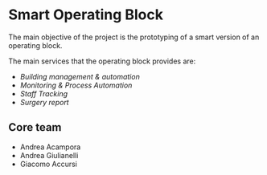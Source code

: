 # Smart Operating Block

The main objective of the project is the prototyping of a smart version of an operating block.

The main services that the operating block provides are:
- _Building management & automation_
- _Monitoring & Process Automation_
- _Staff Tracking_
- _Surgery report_

## Core team
- Andrea Acampora
- Andrea Giulianelli
- Giacomo Accursi
